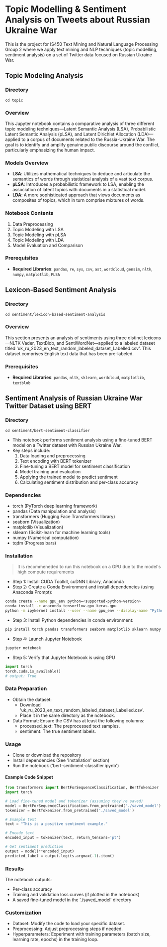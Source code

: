 # Topic Modelling & Sentiment Analysis on Tweets about Russian Ukraine War
This is the project for IS450 Text Mining and Natural Language Processing Group 2 where we apply text mining and NLP techniques (topic modelling, sentiment analysis) on a set of Twitter data focused on Russian Ukraine War.

## Topic Modeling Analysis

### Directory

```
cd topic
```
### Overview
This Jupyter notebook contains a comparative analysis of three different topic modeling techniques—Latent Semantic Analysis (LSA), Probabilistic Latent Semantic Analysis (pLSA), and Latent Dirichlet Allocation (LDA)—applied to a corpus of documents related to the Russia-Ukraine War. The goal is to identify and amplify genuine public discourse around the conflict, particularly emphasizing the human impact.

### Models Overview
- **LSA**: Utilizes mathematical techniques to deduce and articulate the semantics of words through statistical analysis of a vast text corpus.
- **pLSA**: Introduces a probabilistic framework to LSA, enabling the association of latent topics with documents in a statistical model.
- **LDA**: A more sophisticated approach that views documents as composites of topics, which in turn comprise mixtures of words.

### Notebook Contents
1. Data Preprocessing
2. Topic Modeling with LSA
3. Topic Modeling with pLSA
4. Topic Modeling with LDA
5. Model Evaluation and Comparison

### Prerequisites
- **Required Libraries**: `pandas`, `re`, `sys`, `csv`, `ast`, `wordcloud`, `gensim`, `nltk`, `numpy`, `matplotlib`, `PLSA`

## Lexicon-Based Sentiment Analysis

### Directory

```
cd sentiment/lexicon-based-sentiment-analysis
```
### Overview
This section presents an analysis of sentiments using three distinct lexicons—NLTK Vader, TextBlob, and SentiWordNet—applied to a labeled dataset titled 'uk_ru_2023_en_text_random_labeled_dataset_Labelled.csv'. This dataset comprises English text data that has been pre-labeled.

### Prerequisites
- **Required Libraries**: `pandas`, `nltk`, `sklearn`, `wordcloud`, `matplotlib`, `textblob`

## Sentiment Analysis of Russian Ukraine War Twitter Dataset using BERT

### Directory

```
cd sentiment/bert-sentiment-classifier
```

- This notebook performs sentiment analysis using a fine-tuned BERT model on a Twitter dataset with Russian Ukraine War.
- Key steps include:
  1. Data loading and preprocessing
  2. Text encoding with BERT tokenizer
  3. Fine-tuning a BERT model for sentiment classification
  4. Model training and evaluation
  5. Applying the trained model to predict sentiment
  6. Calculating sentiment distribution and per-class accuracy

### Dependencies

- torch (PyTorch deep learning framework)
- pandas (Data manipulation and analysis)
- transformers (Hugging Face Transformers library)
- seaborn (Visualization)
- matplotlib (Visualization)
- sklearn (Scikit-learn for machine learning tools)
- numpy (Numerical computation)
- tqdm (Progress bars)

### Installation
> It is recommeneded to run this notebook on a GPU due to the model's high compute requirements
- Step 1: Install CUDA Toolkit, cuDNN Library, Anaconda
- Step 2: Create a Conda Environment and install dependencies (using Anaconda Prompt):

```bash
conda create --name gpu_env python=<supported-python-version>
conda install -c anaconda tensorflow-gpu keras-gpu
python -m ipykernel install --user --name gpu_env --display-name "Python (GPU)"
```

- Step 3: Install Python dependencies in conda environment:

```bash
pip install torch pandas transformers seaborn matplotlib sklearn numpy tqdm
```
- Step 4: Launch Jupyter Notebook
```bash
jupyter notebook
```

- Step 5: Verify that Jupyter Notebook is using GPU
```python
import torch
torch.cuda.is_available()
# output: True
```

### Data Preparation

- Obtain the dataset: 
    * Download 'uk_ru_2023_en_text_random_labeled_dataset_Labelled.csv'.
    * Place it in the same directory as the notebook.
- Data Format: Ensure the CSV has at least the following columns:
    * processed_text: The preprocessed text samples.
    * sentiment: The true sentiment labels.

### Usage

- Clone or download the repository
- Install dependencies (See 'Installation' section)
- Run the notebook ('bert-sentiment-classifier.ipynb')

#### Example Code Snippet

```python
from transformers import BertForSequenceClassification, BertTokenizer
import torch

# Load fine-tuned model and tokenizer (assuming they're saved)
model = BertForSequenceClassification.from_pretrained('./saved_model')
tokenizer = BertTokenizer.from_pretrained('./saved_model')

# Example text 
text = "This is a positive sentiment example." 

# Encode text
encoded_input = tokenizer(text, return_tensors='pt') 

# Get sentiment prediction
output = model(**encoded_input)
predicted_label = output.logits.argmax(-1).item()
```

### Results

The notebook outputs:
- Per-class accuracy
- Training and validation loss curves (if plotted in the notebook)
- A saved fine-tuned model in the './saved_model' directory

### Customization
- Dataset: Modify the code to load your specific dataset.
- Preprocessing: Adjust preprocessing steps if needed.
- Hyperparameters: Experiment with training parameters (batch size, learning rate, epochs) in the training loop.